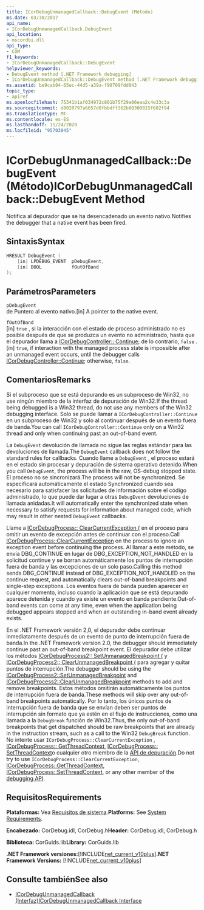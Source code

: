 ```yaml
---
title: ICorDebugUnmanagedCallback::DebugEvent (Método)
ms.date: 03/30/2017
api_name:
- ICorDebugUnmanagedCallback.DebugEvent
api_location:
- mscordbi.dll
api_type:
- COM
f1_keywords:
- ICorDebugUnmanagedCallback::DebugEvent
helpviewer_keywords:
- DebugEvent method [.NET Framework debugging]
- ICorDebugUnmanagedCallback::DebugEvent method [.NET Framework debugging]
ms.assetid: be9cab04-65ec-44d5-a39a-f90709fdd043
topic_type:
- apiref
ms.openlocfilehash: 75341b1af034972c861b75f29a06eaa2c4e33c3a
ms.sourcegitcommit: d8020797a6657d0fbbdff362b80300815f682f94
ms.translationtype: MT
ms.contentlocale: es-ES
ms.lasthandoff: 11/24/2020
ms.locfileid: "95703045"
---
```

# <a name="icordebugunmanagedcallbackdebugevent-method"></a><span data-ttu-id="75712-102">ICorDebugUnmanagedCallback::DebugEvent (Método)</span><span class="sxs-lookup"><span data-stu-id="75712-102">ICorDebugUnmanagedCallback::DebugEvent Method</span></span>

<span data-ttu-id="75712-103">Notifica al depurador que se ha desencadenado un evento nativo.</span><span class="sxs-lookup"><span data-stu-id="75712-103">Notifies the debugger that a native event has been fired.</span></span>  
  
## <a name="syntax"></a><span data-ttu-id="75712-104">Sintaxis</span><span class="sxs-lookup"><span data-stu-id="75712-104">Syntax</span></span>  
  
```cpp  
HRESULT DebugEvent (  
    [in] LPDEBUG_EVENT  pDebugEvent,  
    [in] BOOL           fOutOfBand  
);  
```  
  
## <a name="parameters"></a><span data-ttu-id="75712-105">Parámetros</span><span class="sxs-lookup"><span data-stu-id="75712-105">Parameters</span></span>  

 `pDebugEvent`  
 <span data-ttu-id="75712-106">de Puntero al evento nativo.</span><span class="sxs-lookup"><span data-stu-id="75712-106">[in] A pointer to the native event.</span></span>  
  
 `fOutOfBand`  
 <span data-ttu-id="75712-107">[in] `true` , si la interacción con el estado de proceso administrado no es posible después de que se produzca un evento no administrado, hasta que el depurador llama a [ICorDebugController:: Continue](icordebugcontroller-continue-method.md); de lo contrario, `false` .</span><span class="sxs-lookup"><span data-stu-id="75712-107">[in] `true`, if interaction with the managed process state is impossible after an unmanaged event occurs, until the debugger calls [ICorDebugController::Continue](icordebugcontroller-continue-method.md); otherwise, `false`.</span></span>  
  
## <a name="remarks"></a><span data-ttu-id="75712-108">Comentarios</span><span class="sxs-lookup"><span data-stu-id="75712-108">Remarks</span></span>  

 <span data-ttu-id="75712-109">Si el subproceso que se está depurando es un subproceso de Win32, no use ningún miembro de la interfaz de depuración de Win32.</span><span class="sxs-lookup"><span data-stu-id="75712-109">If the thread being debugged is a Win32 thread, do not use any members of the Win32 debugging interface.</span></span> <span data-ttu-id="75712-110">Solo se puede llamar a `ICorDebugController::Continue` en un subproceso de Win32 y solo al continuar después de un evento fuera de banda.</span><span class="sxs-lookup"><span data-stu-id="75712-110">You can call `ICorDebugController::Continue` only on a Win32 thread and only when continuing past an out-of-band event.</span></span>  
  
 <span data-ttu-id="75712-111">La `DebugEvent` devolución de llamada no sigue las reglas estándar para las devoluciones de llamada.</span><span class="sxs-lookup"><span data-stu-id="75712-111">The `DebugEvent` callback does not follow the standard rules for callbacks.</span></span> <span data-ttu-id="75712-112">Cuando llame a `DebugEvent` , el proceso estará en el estado sin procesar y depuración de sistema operativo detenido.</span><span class="sxs-lookup"><span data-stu-id="75712-112">When you call `DebugEvent`, the process will be in the raw, OS-debug stopped state.</span></span> <span data-ttu-id="75712-113">El proceso no se sincronizará.</span><span class="sxs-lookup"><span data-stu-id="75712-113">The process will not be synchronized.</span></span> <span data-ttu-id="75712-114">Se especificará automáticamente el estado Synchronized cuando sea necesario para satisfacer las solicitudes de información sobre el código administrado, lo que puede dar lugar a otras `DebugEvent` devoluciones de llamada anidadas.</span><span class="sxs-lookup"><span data-stu-id="75712-114">It will automatically enter the synchronized state when necessary to satisfy requests for information about managed code, which may result in other nested `DebugEvent` callbacks.</span></span>  
  
 <span data-ttu-id="75712-115">Llame a [ICorDebugProcess:: ClearCurrentException (](icordebugprocess-clearcurrentexception-method.md) en el proceso para omitir un evento de excepción antes de continuar con el proceso.</span><span class="sxs-lookup"><span data-stu-id="75712-115">Call [ICorDebugProcess::ClearCurrentException](icordebugprocess-clearcurrentexception-method.md) on the process to ignore an exception event before continuing the process.</span></span> <span data-ttu-id="75712-116">Al llamar a este método, se envía DBG_CONTINUE en lugar de DBG_EXCEPTION_NOT_HANDLED en la solicitud continue y se borran automáticamente los puntos de interrupción fuera de banda y las excepciones de un solo paso.</span><span class="sxs-lookup"><span data-stu-id="75712-116">Calling this method sends DBG_CONTINUE instead of DBG_EXCEPTION_NOT_HANDLED on the continue request, and automatically clears out-of-band breakpoints and single-step exceptions.</span></span> <span data-ttu-id="75712-117">Los eventos fuera de banda pueden aparecer en cualquier momento, incluso cuando la aplicación que se está depurando aparece detenida y cuando ya existe un evento en banda pendiente.</span><span class="sxs-lookup"><span data-stu-id="75712-117">Out-of-band events can come at any time, even when the application being debugged appears stopped and when an outstanding in-band event already exists.</span></span>  
  
 <span data-ttu-id="75712-118">En el .NET Framework versión 2,0, el depurador debe continuar inmediatamente después de un evento de punto de interrupción fuera de banda.</span><span class="sxs-lookup"><span data-stu-id="75712-118">In the .NET Framework version 2.0, the debugger should immediately continue past an out-of-band breakpoint event.</span></span> <span data-ttu-id="75712-119">El depurador debe utilizar los métodos [ICorDebugProcess2:: SetUnmanagedBreakpoint (](icordebugprocess2-setunmanagedbreakpoint-method.md) y [ICorDebugProcess2:: ClearUnmanagedBreakpoint (](icordebugprocess2-clearunmanagedbreakpoint-method.md) para agregar y quitar puntos de interrupción.</span><span class="sxs-lookup"><span data-stu-id="75712-119">The debugger should be using the [ICorDebugProcess2::SetUnmanagedBreakpoint](icordebugprocess2-setunmanagedbreakpoint-method.md) and [ICorDebugProcess2::ClearUnmanagedBreakpoint](icordebugprocess2-clearunmanagedbreakpoint-method.md) methods to add and remove breakpoints.</span></span> <span data-ttu-id="75712-120">Estos métodos omitirán automáticamente los puntos de interrupción fuera de banda.</span><span class="sxs-lookup"><span data-stu-id="75712-120">These methods will skip over any out-of-band breakpoints automatically.</span></span> <span data-ttu-id="75712-121">Por lo tanto, los únicos puntos de interrupción fuera de banda que se envían deben ser puntos de interrupción sin formato que ya estén en el flujo de instrucciones, como una llamada a la `DebugBreak` función de Win32.</span><span class="sxs-lookup"><span data-stu-id="75712-121">Thus, the only out-of-band breakpoints that get dispatched should be raw breakpoints that are already in the instruction stream, such as a call to the Win32 `DebugBreak` function.</span></span> <span data-ttu-id="75712-122">No intente usar `ICorDebugProcess::ClearCurrentException` , [ICorDebugProcess:: GetThreadContext](icordebugprocess-getthreadcontext-method.md), [ICorDebugProcess:: SetThreadContext](icordebugprocess-setthreadcontext-method.md)o cualquier otro miembro de la [API de depuración](index.md).</span><span class="sxs-lookup"><span data-stu-id="75712-122">Do not try to use `ICorDebugProcess::ClearCurrentException`, [ICorDebugProcess::GetThreadContext](icordebugprocess-getthreadcontext-method.md), [ICorDebugProcess::SetThreadContext](icordebugprocess-setthreadcontext-method.md), or any other member of the [debugging API](index.md).</span></span>  
  
## <a name="requirements"></a><span data-ttu-id="75712-123">Requisitos</span><span class="sxs-lookup"><span data-stu-id="75712-123">Requirements</span></span>  

 <span data-ttu-id="75712-124">**Plataformas:** Vea [Requisitos de sistema](../../get-started/system-requirements.md).</span><span class="sxs-lookup"><span data-stu-id="75712-124">**Platforms:** See [System Requirements](../../get-started/system-requirements.md).</span></span>  
  
 <span data-ttu-id="75712-125">**Encabezado:** CorDebug.idl, CorDebug.h</span><span class="sxs-lookup"><span data-stu-id="75712-125">**Header:** CorDebug.idl, CorDebug.h</span></span>  
  
 <span data-ttu-id="75712-126">**Biblioteca:** CorGuids.lib</span><span class="sxs-lookup"><span data-stu-id="75712-126">**Library:** CorGuids.lib</span></span>  
  
 <span data-ttu-id="75712-127">**.NET Framework versiones:**[!INCLUDE[net_current_v10plus](../../../../includes/net-current-v10plus-md.md)]</span><span class="sxs-lookup"><span data-stu-id="75712-127">**.NET Framework Versions:** [!INCLUDE[net_current_v10plus](../../../../includes/net-current-v10plus-md.md)]</span></span>  
  
## <a name="see-also"></a><span data-ttu-id="75712-128">Consulte también</span><span class="sxs-lookup"><span data-stu-id="75712-128">See also</span></span>

- [<span data-ttu-id="75712-129">ICorDebugUnmanagedCallback (Interfaz)</span><span class="sxs-lookup"><span data-stu-id="75712-129">ICorDebugUnmanagedCallback Interface</span></span>](icordebugunmanagedcallback-interface.md)
